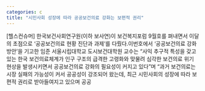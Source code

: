```yaml
---
categories: c
title: "시민사회 성장에 따라 공공보건의료 강화는 보편적 권리"
---
```

[헬스컨슈머] 한국보건사회연구원(이하 보사연)이 보건복지포럼 9월호를 펴내면서 이달의 초점으로 ‘공공보건의료 현황 진단과 과제’를 다뤘다.이번호에서 ‘공공보건의료 강화 방안’을 기고한 임준 서울시립대학교 도시보건대학원 교수는 “사익 추구적 특성을 갖고 있는 한국 보건의료체계가 인구 구조의 급격한 고령화와 맞물려 심각한 보건의료 위기 현상을 발생시키면서 공공보건의료 강화의 필요성이 커지고 있다”며 “과거 보건의료는 시장 실패의 가능성이 커서 공공성이 강조되어 왔는데, 최근 시민사회의 성장에 따라 보편적 권리로 받아들여지고 있으며 공공